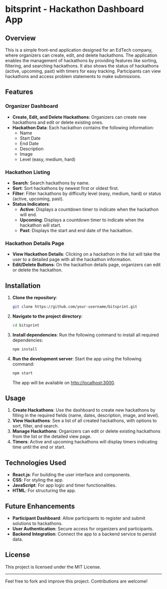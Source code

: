 # bitsprint - Hackathon Dashboard App

## Overview
This is a simple front-end application designed for an EdTech company, where organizers can create, edit, and delete hackathons. The application enables the management of hackathons by providing features like sorting, filtering, and searching hackathons. It also shows the status of hackathons (active, upcoming, past) with timers for easy tracking. Participants can view hackathons and access problem statements to make submissions.

## Features
### Organizer Dashboard
- **Create, Edit, and Delete Hackathons**: Organizers can create new hackathons and edit or delete existing ones.
- **Hackathon Data**: Each hackathon contains the following information:
  - Name
  - Start Date
  - End Date
  - Description
  - Image
  - Level (easy, medium, hard)
  
### Hackathon Listing
- **Search**: Search hackathons by name.
- **Sort**: Sort hackathons by newest first or oldest first.
- **Filter**: Filter hackathons by difficulty level (easy, medium, hard) or status (active, upcoming, past).
- **Status Indicators**:
  - **Active**: Displays a countdown timer to indicate when the hackathon will end.
  - **Upcoming**: Displays a countdown timer to indicate when the hackathon will start.
  - **Past**: Displays the start and end date of the hackathon.
  
### Hackathon Details Page
- **View Hackathon Details**: Clicking on a hackathon in the list will take the user to a detailed page with all the hackathon information.
- **Edit/Delete Buttons**: On the hackathon details page, organizers can edit or delete the hackathon.

## Installation

1. **Clone the repository**:
   ```bash
   git clone https://github.com/your-username/bitsprint.git
   ```

2. **Navigate to the project directory**:
   ```bash
   cd bitsprint
   ```

3. **Install dependencies**:
   Run the following command to install all required dependencies:
   ```bash
   npm install
   ```

4. **Run the development server**:
   Start the app using the following command:
   ```bash
   npm start
   ```
   The app will be available on [http://localhost:3000](http://localhost:3000).

## Usage

1. **Create Hackathons**: Use the dashboard to create new hackathons by filling in the required fields (name, dates, description, image, and level).
2. **View Hackathons**: See a list of all created hackathons, with options to sort, filter, and search.
3. **Manage Hackathons**: Organizers can edit or delete existing hackathons from the list or the detailed view page.
4. **Timers**: Active and upcoming hackathons will display timers indicating time until the end or start.

## Technologies Used

- **React.js**: For building the user interface and components.
- **CSS**: For styling the app.
- **JavaScript**: For app logic and timer functionalities.
- **HTML**: For structuring the app.

## Future Enhancements

- **Participant Dashboard**: Allow participants to register and submit solutions to hackathons.
- **User Authentication**: Secure access for organizers and participants.
- **Backend Integration**: Connect the app to a backend service to persist data.

## License

This project is licensed under the MIT License.

---

Feel free to fork and improve this project. Contributions are welcome!
